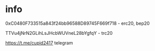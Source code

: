 # info

0xC0480F733515a843f24bb96588D89745F669f718 - erc20, bep20

TTVu4jNrN2GLihLsJHcbWUVneL28bYgfqY - trc20

https://t.me/cupid2417 telegram
